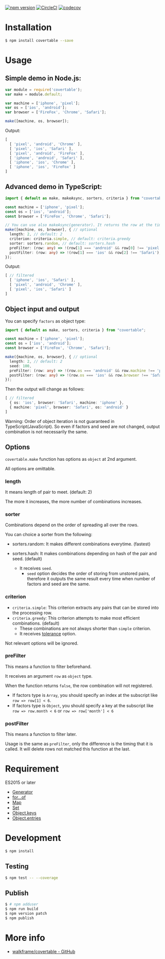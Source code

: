 [![npm version](https://badge.fury.io/js/covertable.svg)](https://badge.fury.io/js/covertable)
[![CircleCI](https://circleci.com/gh/walkframe/covertable.svg?style=shield)](https://circleci.com/gh/walkframe/covertable)
[![codecov](https://codecov.io/gh/walkframe/covertable/branch/master/graph/badge.svg)](https://codecov.io/gh/walkframe/covertable)

# Installation

```sh
$ npm install covertable --save
```

# Usage

## Simple demo in Node.js:

```javascript
var module = require('covertable');
var make = module.default;

var machine = ['iphone', 'pixel'];
var os = ['ios', 'android'];
var browser = ['FireFox', 'Chrome', 'Safari'];

make([machine, os, browser]);
```

Output:

```javascript
[
  [ 'pixel', 'android', 'Chrome' ],
  [ 'pixel', 'ios', 'Safari' ],
  [ 'pixel', 'android', 'FireFox' ],
  [ 'iphone', 'android', 'Safari' ],
  [ 'iphone', 'ios', 'Chrome' ],
  [ 'iphone', 'ios', 'FireFox' ]
]
```


## Advanced demo in TypeScript:

```typescript
import { default as make, makeAsync, sorters, criteria } from "covertable";

const machine = ['iphone', 'pixel'];
const os = ['ios', 'android'];
const browser = ['FireFox', 'Chrome', 'Safari'];

// You can use also makeAsync(generator). It returns the row at the time it's made.
make([machine, os, browser], { // optional
  length: 2, // default: 2
  criterion: criteria.simple, // default: criteria.greedy
  sorter: sorters.random, // default: sorters.hash
  preFilter: (row: any) => !(row[1] === 'android' && row[0] !== 'pixel'), // default: null
  postFilter: (row: any) => !(row[1] === 'ios' && row[2] !== 'Safari'), // default: null
});
```

Output:

```typescript
[ // filtered
  [ 'iphone', 'ios', 'Safari' ],
  [ 'pixel', 'android', 'Chrome' ],
  [ 'pixel', 'ios', 'Safari' ]
]
```

## Object input and output

You can specify `factors` as object type:

```typescript
import { default as make, sorters, criteria } from "covertable";

const machine = ['iphone', 'pixel'];
const os = ['ios', 'android'];
const browser = ['FireFox', 'Chrome', 'Safari'];

make({machine, os, browser}, { // optional
  length: 2, // default: 2
  seed: 100,
  preFilter: (row: any) => !(row.os === 'android' && row.machine !== 'pixel'), // default: null
  postFilter: (row: any) => !(row.os === 'ios' && row.browser !== 'Safari'), // default: null
});
```

Then the output will change as follows:

```typescript
[ // filtered
  { os: 'ios', browser: 'Safari', machine: 'iphone' },
  { machine: 'pixel', browser: 'Safari', os: 'android' }
]
```

Warning: Order of object iteration is not guaranteed in TypeScript(JavaScript).
So even if factors and seed are not changed, output combination is not necessarily the same.

## Options
`covertable.make` function has options as `object` at 2nd argument.

All options are omittable.

### length
It means length of pair to meet. (default: 2)

The more it increases, the more number of combinations increases.

### sorter
Combinations depend on the order of spreading all over the rows.

You can choice a sorter from the following:

- sorters.random: It makes different combinations everytime. (fastest)
- sorters.hash: It makes combinations depending on hash of the pair and seed. (default)

  - It receives `seed`.
    - `seed` option decides the order of storing from unstored pairs, therefore it outputs the same result every time when number of factors and seed are the same.

### criterion

- `criteria.simple`: This criterion extracts any pairs that can be stored into the processing row.
- `criteria.greedy`: This criterion attempts to make most efficient combinations. (default)
  - These combinations are not always shorter than `simple` criterion.
  - It receives [tolerance](https://github.com/walkframe/covertable#tolerance) option.

Not relevant options will be ignored.

### preFilter
This means a function to filter beforehand.

It receives an argument `row` as `object` type.

When the function returns `false`, the row combination will not registered.
- If factors type is `Array`, you should specify an index at the subscript like `row => row[1] < 6`.
- If factors type is `Object`, you should specify a key at the subscript like `row => row.month < 6` or `row => row['month'] < 6`

### postFilter
This means a function to filter later.

Usage is the same as `preFilter`, only the difference is the timing that it is called.
It will delete rows not matched this function at the last.

# Requirement

ES2015 or later

- [Generator](https://developer.mozilla.org/en-US/docs/Web/JavaScript/Guide/Iterators_and_Generators)
- [for...of](https://developer.mozilla.org/en-US/docs/Web/JavaScript/Reference/Statements/for...of)
- [Map](https://developer.mozilla.org/en-US/docs/Web/JavaScript/Reference/Global_Objects/Map)
- [Set](https://developer.mozilla.org/en-US/docs/Web/JavaScript/Reference/Global_Objects/Set)
- [Object.keys](https://developer.mozilla.org/en-US/docs/Web/JavaScript/Reference/Global_Objects/Object/keys)
- [Object.entries](https://developer.mozilla.org/en-US/docs/Web/JavaScript/Reference/Global_Objects/Object/entries)

# Development

```sh
$ npm install
```

## Testing
```sh
$ npm test -- --coverage
```

## Publish

```sh
$ # npm adduser
$ npm run build
$ npm version patch
$ npm publish
```

# More info

- [walkframe/covertable - GitHub](https://github.com/walkframe/covertable)
